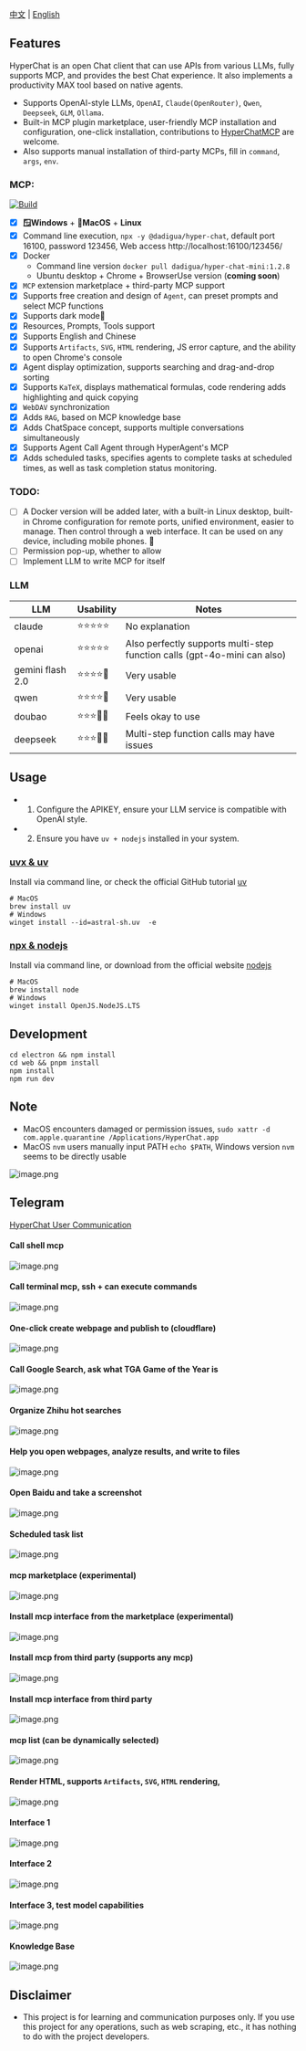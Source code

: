 [中文](README.zh.md) | [English](README.md)


## Features

HyperChat is an open Chat client that can use APIs from various LLMs, fully supports MCP, and provides the best Chat experience. It also implements a productivity MAX tool based on native agents.

* Supports OpenAI-style LLMs, `OpenAI`, `Claude(OpenRouter)`, `Qwen`, `Deepseek`, `GLM`, `Ollama`.
* Built-in MCP plugin marketplace, user-friendly MCP installation and configuration, one-click installation, contributions to [HyperChatMCP](https://github.com/BigSweetPotatoStudio/HyperChatMCP) are welcome.
* Also supports manual installation of third-party MCPs, fill in `command`, `args`, `env`.

### MCP:

[![Build](https://github.com/BigSweetPotatoStudio/HyperChat/actions/workflows/build.yml/badge.svg)](https://github.com/BigSweetPotatoStudio/HyperChat/actions/workflows/build.yml)

- [x] **🪟Windows** + **🍏MacOS** + **Linux**
- [x] Command line execution, `npx -y @dadigua/hyper-chat`, default port 16100, password 123456, Web access http://localhost:16100/123456/
- [x] Docker 
    * Command line version `docker pull dadigua/hyper-chat-mini:1.2.8`
    * Ubuntu desktop + Chrome + BrowserUse version (**coming soon**)
- [x] `MCP` extension marketplace + third-party MCP support
- [x] Supports free creation and design of `Agent`, can preset prompts and select MCP functions
- [x] Supports dark mode🌙
- [x] Resources, Prompts, Tools support
- [x] Supports English and Chinese
- [x] Supports `Artifacts`, `SVG`, `HTML` rendering, JS error capture, and the ability to open Chrome's console
- [x] Agent display optimization, supports searching and drag-and-drop sorting
- [x] Supports `KaTeX`, displays mathematical formulas, code rendering adds highlighting and quick copying
- [x] `WebDAV` synchronization
- [x] Adds `RAG`, based on MCP knowledge base
- [x] Adds ChatSpace concept, supports multiple conversations simultaneously
- [x] Supports Agent Call Agent through HyperAgent's MCP
- [x] Adds scheduled tasks, specifies agents to complete tasks at scheduled times, as well as task completion status monitoring.

### TODO:

- [ ] A Docker version will be added later, with a built-in Linux desktop, built-in Chrome configuration for remote ports, unified environment, easier to manage. Then control through a web interface. It can be used on any device, including mobile phones. 🤣
- [ ] Permission pop-up, whether to allow
- [ ] Implement LLM to write MCP for itself

### LLM

| LLM                 | Usability    | Notes                             |
|---------------------|--------------|-----------------------------------|
| claude              | ⭐⭐⭐⭐⭐       | No explanation                    |
| openai              | ⭐⭐⭐⭐⭐       | Also perfectly supports multi-step function calls (gpt-4o-mini can also) |
| gemini flash 2.0    | ⭐⭐⭐⭐🌙      | Very usable                      |
| qwen                | ⭐⭐⭐⭐🌙      | Very usable                      |
| doubao              | ⭐⭐⭐🌙🌙      | Feels okay to use                |
| deepseek            | ⭐⭐⭐🌙🌙      | Multi-step function calls may have issues |

## Usage

* 1. Configure the APIKEY, ensure your LLM service is compatible with OpenAI style.
* 2. Ensure you have `uv + nodejs` installed in your system.

### [uvx & uv](https://github.com/astral-sh/uv)

Install via command line, or check the official GitHub tutorial [uv](https://github.com/astral-sh/uv)

```
# MacOS
brew install uv
# Windows
winget install --id=astral-sh.uv  -e
```
### [npx & nodejs](https://nodejs.org/en)

Install via command line, or download from the official website [nodejs](https://nodejs.org/en)
```
# MacOS
brew install node
# Windows
winget install OpenJS.NodeJS.LTS
```

## Development

```
cd electron && npm install
cd web && pnpm install
npm install
npm run dev
```

## Note

* MacOS encounters damaged or permission issues, `sudo xattr -d com.apple.quarantine /Applications/HyperChat.app`
* MacOS `nvm` users manually input PATH `echo $PATH`, Windows version `nvm` seems to be directly usable

![image.png](./images/image47.png)

## Telegram

[HyperChat User Communication](https://t.me/dadigua001)

#### Call shell mcp
![image.png](./images/image55.png)

#### Call terminal mcp, ssh + can execute commands
![image.png](./images/image62.png)

#### One-click create webpage and publish to (cloudflare)
![image.png](./images/image60.png)

#### Call Google Search, ask what TGA Game of the Year is
![image.png](./images/image22.png)

#### Organize Zhihu hot searches
![image.png](./images/image36.png)

#### Help you open webpages, analyze results, and write to files
![image.png](./images/image13.png)

#### Open Baidu and take a screenshot
![image.png](./images/image61.png)

#### Scheduled task list
![image.png](./images/image52.png)

#### mcp marketplace (experimental)
![image.png](./images/image43.png)

#### Install mcp interface from the marketplace (experimental)
![image.png](./images/image45.png)

#### Install mcp from third party (supports any mcp)
![image.png](./images/image44.png)

#### Install mcp interface from third party
![image.png](./images/image46.png)

#### mcp list (can be dynamically selected)
![image.png](./images/image21.png)

#### Render HTML, supports `Artifacts`, `SVG`, `HTML` rendering,
![image.png](./images/image33.png)

#### Interface 1
![image.png](./images/image51.png)

#### Interface 2
![image.png](./images/image34.png)

#### Interface 3, test model capabilities
![image.png](./images/image48.png)

#### Knowledge Base
![image.png](./images/image50.png)

## Disclaimer

* This project is for learning and communication purposes only. If you use this project for any operations, such as web scraping, etc., it has nothing to do with the project developers.